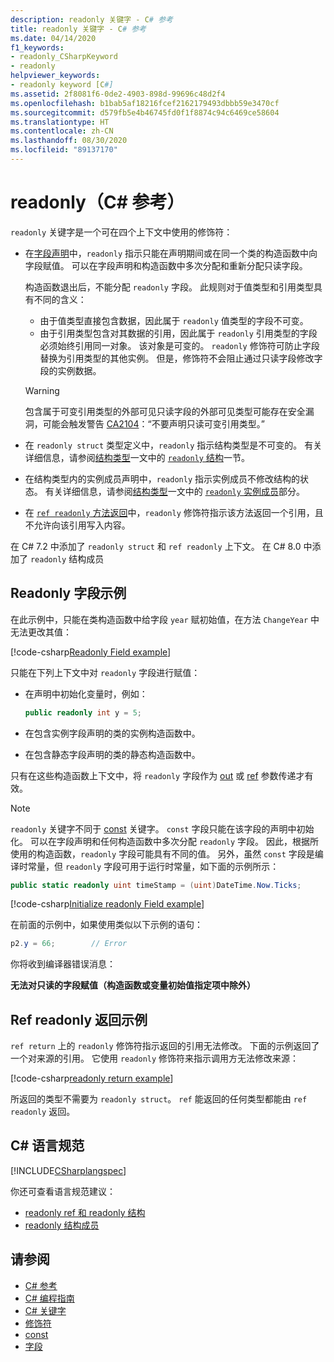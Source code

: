 ```yaml
---
description: readonly 关键字 - C# 参考
title: readonly 关键字 - C# 参考
ms.date: 04/14/2020
f1_keywords:
- readonly_CSharpKeyword
- readonly
helpviewer_keywords:
- readonly keyword [C#]
ms.assetid: 2f8081f6-0de2-4903-898d-99696c48d2f4
ms.openlocfilehash: b1bab5af18216fcef2162179493dbbb59e3470cf
ms.sourcegitcommit: d579fb5e4b46745fd0f1f8874c94c6469ce58604
ms.translationtype: HT
ms.contentlocale: zh-CN
ms.lasthandoff: 08/30/2020
ms.locfileid: "89137170"
---
```

# <a name="readonly-c-reference"></a>readonly（C# 参考）

`readonly` 关键字是一个可在四个上下文中使用的修饰符：

- 在[字段声明](#readonly-field-example)中，`readonly` 指示只能在声明期间或在同一个类的构造函数中向字段赋值。 可以在字段声明和构造函数中多次分配和重新分配只读字段。
  
  构造函数退出后，不能分配 `readonly` 字段。 此规则对于值类型和引用类型具有不同的含义：
  
  - 由于值类型直接包含数据，因此属于 `readonly` 值类型的字段不可变。
  - 由于引用类型包含对其数据的引用，因此属于 `readonly` 引用类型的字段必须始终引用同一对象。 该对象是可变的。 `readonly` 修饰符可防止字段替换为引用类型的其他实例。 但是，修饰符不会阻止通过只读字段修改字段的实例数据。

  > [!WARNING]
  > 包含属于可变引用类型的外部可见只读字段的外部可见类型可能存在安全漏洞，可能会触发警告 [CA2104](/visualstudio/code-quality/ca2104)：“不要声明只读可变引用类型。”

- 在 `readonly struct` 类型定义中，`readonly` 指示结构类型是不可变的。 有关详细信息，请参阅[结构类型](../builtin-types/struct.md)一文中的 [`readonly` 结构](../builtin-types/struct.md#readonly-struct)一节。
- 在结构类型内的实例成员声明中，`readonly` 指示实例成员不修改结构的状态。 有关详细信息，请参阅[结构类型](../builtin-types/struct.md)一文中的 [`readonly` 实例成员](../builtin-types/struct.md#readonly-instance-members)部分。
- 在 [`ref readonly` 方法返回](#ref-readonly-return-example)中，`readonly` 修饰符指示该方法返回一个引用，且不允许向该引用写入内容。

在 C# 7.2 中添加了 `readonly struct` 和 `ref readonly` 上下文。 在 C# 8.0 中添加了 `readonly` 结构成员

## <a name="readonly-field-example"></a>Readonly 字段示例

在此示例中，只能在类构造函数中给字段 `year` 赋初始值，在方法 `ChangeYear` 中无法更改其值：

[!code-csharp[Readonly Field example](snippets/ReadonlyKeywordExamples.cs#ReadonlyField)]

只能在下列上下文中对 `readonly` 字段进行赋值：

- 在声明中初始化变量时，例如：

  ```csharp
  public readonly int y = 5;
  ```

- 在包含实例字段声明的类的实例构造函数中。
- 在包含静态字段声明的类的静态构造函数中。

只有在这些构造函数上下文中，将 `readonly` 字段作为 [out](out-parameter-modifier.md) 或 [ref](ref.md) 参数传递才有效。

> [!NOTE]
> `readonly` 关键字不同于 [const](const.md) 关键字。 `const` 字段只能在该字段的声明中初始化。 可以在字段声明和任何构造函数中多次分配 `readonly` 字段。 因此，根据所使用的构造函数，`readonly` 字段可能具有不同的值。 另外，虽然 `const` 字段是编译时常量，但 `readonly` 字段可用于运行时常量，如下面的示例所示：
>
> ```csharp
> public static readonly uint timeStamp = (uint)DateTime.Now.Ticks;
> ```

[!code-csharp[Initialize readonly Field example](snippets/ReadonlyKeywordExamples.cs#InitReadonlyField)]

在前面的示例中，如果使用类似以下示例的语句：

```csharp
p2.y = 66;        // Error
```

你将收到编译器错误消息：

**无法对只读的字段赋值（构造函数或变量初始值指定项中除外）**

## <a name="ref-readonly-return-example"></a>Ref readonly 返回示例

`ref return` 上的 `readonly` 修饰符指示返回的引用无法修改。 下面的示例返回了一个对来源的引用。 它使用 `readonly` 修饰符来指示调用方无法修改来源：

[!code-csharp[readonly return example](snippets/ReadonlyKeywordExamples.cs#ReadonlyReturn)]

所返回的类型不需要为 `readonly struct`。 `ref` 能返回的任何类型都能由 `ref readonly` 返回。

## <a name="c-language-specification"></a>C# 语言规范

[!INCLUDE[CSharplangspec](~/includes/csharplangspec-md.md)]

你还可查看语言规范建议：

- [readonly ref 和 readonly 结构](~/_csharplang/proposals/csharp-7.2/readonly-ref.md)
- [readonly 结构成员](~/_csharplang/proposals/csharp-8.0/readonly-instance-members.md)

## <a name="see-also"></a>请参阅

- [C# 参考](../index.md)
- [C# 编程指南](../../programming-guide/index.md)
- [C# 关键字](index.md)
- [修饰符](index.md)
- [const](const.md)
- [字段](../../programming-guide/classes-and-structs/fields.md)
